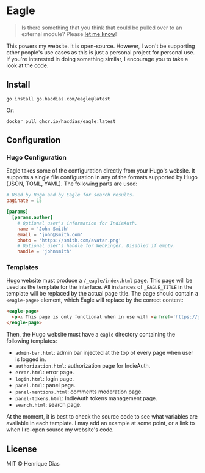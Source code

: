 # Eagle

> Is there something that you think that could be pulled over to an external module?
> Please [let me know](https://github.com/hacdias/eagle/issues/new)!

This powers my website. It is open-source. However, I won't be supporting other people's use
cases as this is just a personal project for personal use. If you're interested in doing
something similar, I encourage you to take a look at the code.

## Install

```console
go install go.hacdias.com/eagle@latest
```

Or:

```console
docker pull ghcr.io/hacdias/eagle:latest
```

## Configuration

### Hugo Configuration

Eagle takes some of the configuration directly from your Hugo's website. It supports a single
file configuration in any of the formats supported by Hugo (JSON, TOML, YAML). The following
parts are used:

```toml
# Used by Hugo and by Eagle for search results.
paginate = 15

[params]
  [params.author]
    # Optional user's information for IndieAuth.
    name = 'John Smith'
    email = 'john@smith.com'
    photo = 'https://smith.com/avatar.png'
    # Optional user's handle for WebFinger. Disabled if empty.
    handle = 'johnsmith'
```

### Templates

Hugo website must produce a `/_eagle/index.html` page. This page will be used as the template
for the interface. All instances of `_EAGLE_TITLE` in the template will be replaced by the actual
page title. The page should contain a `<eagle-page>` element, which Eagle will replace by the
correct content:

```html
<eagle-page>
  <p>⚠️ This page is only functional when in use with <a href='https://github.com/hacdias/eagle' rel='noopener noreferrer'>Eagle</a>.</p>
</eagle-page>
```

Then, the Hugo website must have a `eagle` directory containing the following templates:

- `admin-bar.html`: admin bar injected at the top of every page when user is logged in.
- `authorization.html`: authorization page for IndieAuth.
- `error.html`: error page.
- `login.html`: login page.
- `panel.html`: panel page.
- `panel-mentions.html`: comments moderation page.
- `panel-tokens.html`: IndieAuth tokens management page.
- `search.html`: search page.

At the moment, it is best to check the source code to see what variables are available
in each template. I may add an example at some point, or a link to when I re-open source
my website's code.

## License

MIT © Henrique Dias
